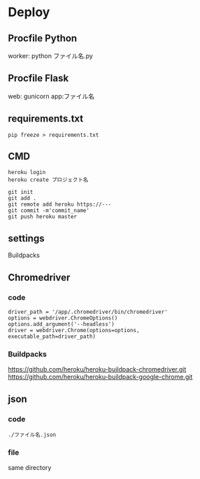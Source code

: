 # Deploy
## Procfile Python
worker: python ファイル名.py

## Procfile Flask
web: gunicorn app:ファイル名

## requirements.txt
```
pip freeze > requirements.txt
```
## CMD
```
heroku login
heroku create プロジェクト名

git init
git add .
git remote add heroku https://---
git commit -m'commit_name'
git push heroku master
```
## settings
Buildpacks

## Chromedriver
### code
```
driver_path = '/app/.chromedriver/bin/chromedriver'
options = webdriver.ChromeOptions()
options.add_argument('--headless')
driver = webdriver.Chrome(options=options, executable_path=driver_path)
```
### Buildpacks
https://github.com/heroku/heroku-buildpack-chromedriver.git  
https://github.com/heroku/heroku-buildpack-google-chrome.git

## json
### code
```
./ファイル名.json
```
### file
same directory
